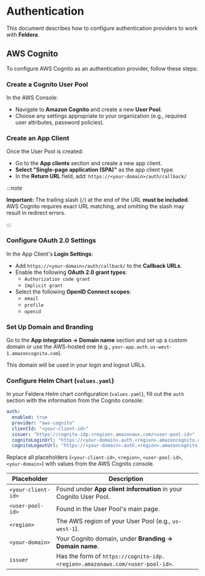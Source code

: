 # Authentication

This document describes how to configure authentication providers to work with **Feldera**.

## AWS Cognito

To configure AWS Cognito as an authentication provider, follow these steps:


### Create a Cognito User Pool

In the AWS Console:

- Navigate to **Amazon Cognito** and create a new **User Pool**.
- Choose any settings appropriate to your organization (e.g., required user attributes, password policies).


### Create an App Client

Once the User Pool is created:

- Go to the **App clients** section and create a new app client.
- **Select "Single-page application (SPA)"** as the app client type.
- In the **Return URL** field, add: `https://<your-domain>/auth/callback/`

:::note

**Important:** The trailing slash (`/`) at the end of the URL **must be included**. AWS Cognito requires exact URL matching, and omitting the slash may result in redirect errors.

:::

### Configure OAuth 2.0 Settings

In the App Client's **Login Settings**:

- Add `https://<your-domain>/auth/callback/` to the **Callback URLs**.
- Enable the following **OAuth 2.0 grant types**:
  - `Authorization code grant`
  - `Implicit grant`
- Select the following **OpenID Connect scopes**:
  - `email`
  - `profile`
  - `openid`

### Set Up Domain and Branding

Go to the **App integration → Domain name** section and set up a custom domain or use the AWS-hosted one (e.g., `your-app.auth.us-west-1.amazoncognito.com`).

This domain will be used in your login and logout URLs.

### Configure Helm Chart (`values.yaml`)

In your Feldera Helm chart configuration (`values.yaml`), fill out the `auth` section with the information from the Cognito console:

```yaml
auth:
  enabled: true
  provider: "aws-cognito"
  clientId: "<your-client-id>"
  issuer: "https://cognito-idp.<region>.amazonaws.com/<user-pool-id>"
  cognitoLoginUrl: "https://<your-domain>.auth.<region>.amazoncognito.com/login?client_id=<your-client-id>&response_type=code&scope=email+openid"
  cognitoLogoutUrl: "https://<your-domain>.auth.<region>.amazoncognito.com/logout?client_id=<your-client-id>"
```

Replace all placeholders (`<your-client-id>`, `<region>`, `<user-pool-id>`, `<your-domain>`) with values from the AWS Cognito console.

| Placeholder        | Description                                                                        |
| ------------------ | ---------------------------------------------------------------------------------- |
| `<your-client-id>` | Found under **App client information** in your Cognito User Pool.                  |
| `<user-pool-id>`   | Found in the User Pool's main page.                                                |
| `<region>`         | The AWS region of your User Pool (e.g., `us-west-1`).                              |
| `<your-domain>`    | Your Cognito domain, under **Branding → Domain name**.                             |
| `issuer`           | Has the form of `https://cognito-idp.<region>.amazonaws.com/<user-pool-id>`.       |
